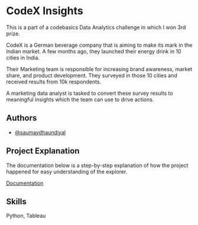 
# CodeX Insights

This is a part of a codebasics Data Analytics challenge in which I won 3rd prize. 

CodeX is a German beverage company that is aiming to make its mark in the Indian market. A few months ago, they launched their energy drink in 10 cities in India.

Their Marketing team is responsible for increasing brand awareness, market share, and product development. They surveyed in those 10 cities and received results from 10k respondents. 

A marketing data analyst is tasked to convert these survey results to meaningful insights which the team can use to drive actions.



## Authors

- [@saumaydhaundiyal](https://www.github.com/saumaydhaundiyal)


## Project Explanation

The documentation below is a step-by-step explanation of how the project happened for easy understanding of the explorer. 

[Documentation](https://docs.google.com/document/d/1N2hM_ADf6tTjIMekCJLWeScEwm2Mxan6WTZLFzYG3Ow/edit?usp=sharing)


## Skills
Python, Tableau
